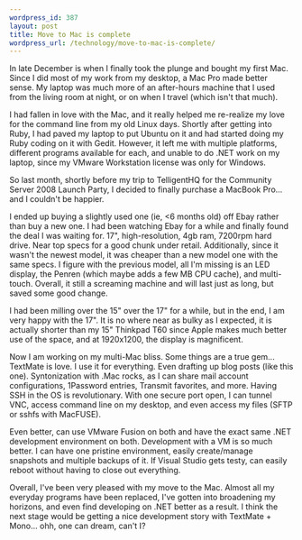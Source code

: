 ```yaml
--- 
wordpress_id: 387
layout: post
title: Move to Mac is complete
wordpress_url: /technology/move-to-mac-is-complete/
---
```


<p>In late December is when I finally took the plunge and bought my first Mac.  Since I did most of my work from my desktop, a Mac Pro made better sense.  My laptop was much more of an after-hours machine that I used from the living room at night, or on when I travel (which isn't that much).</p>

<p>I had fallen in love with the Mac, and it really helped me re-realize my love for the command line from my old Linux days.  Shortly after getting into Ruby, I had paved my laptop to put Ubuntu on it and had started doing my Ruby coding on it with Gedit.  However, it left me with multiple platforms, different programs available for each, and unable to do .NET work on my laptop, since my VMware Workstation license was only for Windows.</p>

<p>So last month, shortly before my trip to TelligentHQ for the Community Server 2008 Launch Party, I decided to finally purchase a MacBook Pro... and I couldn't be happier.</p>

<p>I ended up buying a slightly used one (ie, &lt;6 months old) off Ebay rather than buy a new one.  I had been watching Ebay for a while and finally found the deal I was waiting for.  17", high-resolution, 4gb ram, 7200rpm hard drive.  Near top specs for a good chunk under retail.  Additionally, since it wasn't the newest model, it was cheaper than a new model one with the same specs.  I figure with the previous model, all I'm missing is an LED display, the Penren (which maybe adds a few MB CPU cache), and multi-touch.  Overall, it still a screaming machine and will last just as long, but saved some good change.</p>

<p>I had been milling over the 15" over the 17" for a while, but in the end, I am very happy with the 17".  It is no where near as bulky as I expected, it is actually shorter than my 15" Thinkpad T60 since Apple makes much better use of the space, and at 1920x1200, the display is magnificent.</p>

<p>Now I am working on my multi-Mac bliss.  Some things are a true gem... TextMate is love.  I use it for everything.  Even drafting up blog posts (like this one).  Syntonization with .Mac rocks, as I can share mail account configurations, 1Password entries, Transmit favorites, and more.  Having SSH in the OS is revolutionary.  With one secure port open, I can tunnel VNC, access command line on my desktop, and even access my files (SFTP or sshfs with MacFUSE).</p>

<p>Even better, can use VMware Fusion on both and have the exact same .NET development environment on both.  Development with a VM is so much better.  I can have one pristine environment, easily create/manage snapshots and multiple backups of it.  If Visual Studio gets testy, can easily reboot without having to close out everything.</p>

<p>Overall, I've been very pleased with my move to the Mac.  Almost all my everyday programs have been replaced, I've gotten into broadening my horizons, and even find developing on .NET better as a result.  I think the next stage would be getting a nice development story with TextMate + Mono... ohh, one can dream, can't I?</p>
         

